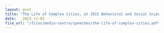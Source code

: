 ```yaml
---
layout: post
title: "The Life of Complex Cities, at 2015 Behavioral and Social Science Summit, Stanford University, 5 Nov 2015, USA"
date:   2015-11-05
file_url: "/files/media-centre/speeches/the-life-of-complex-cities.pdf"
---
```

